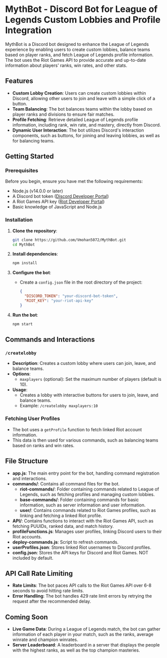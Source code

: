 # MythBot - Discord Bot for League of Legends Custom Lobbies and Profile Integration

MythBot is a Discord bot designed to enhance the League of Legends experience by enabling users to create custom lobbies, balance teams based on player ranks, and fetch League of Legends profile information. The bot uses the Riot Games API to provide accurate and up-to-date information about players' ranks, win rates, and other stats.

## Features

- **Custom Lobby Creation**: Users can create custom lobbies within Discord, allowing other users to join and leave with a simple click of a button.
- **Team Balancing**: The bot balances teams within the lobby based on player ranks and divisions to ensure fair matches.
- **Profile Fetching**: Retrieve detailed League of Legends profile information, including rank, win rate, and mastery, directly from Discord.
- **Dynamic User Interaction**: The bot utilizes Discord's interaction components, such as buttons, for joining and leaving lobbies, as well as for balancing teams.

## Getting Started

### Prerequisites

Before you begin, ensure you have met the following requirements:

- Node.js (v14.0.0 or later)
- A Discord bot token ([Discord Developer Portal](https://discord.com/developers/applications))
- A Riot Games API key ([Riot Developer Portal](https://developer.riotgames.com/))
- Basic knowledge of JavaScript and Node.js

### Installation

1. **Clone the repository**:
    ```bash
    git clone https://github.com/Vmohan5072/MythBot.git
    cd MythBot
    ```

2. **Install dependencies**:
    ```bash
    npm install
    ```

3. **Configure the bot**:
    - Create a `config.json` file in the root directory of the project:
      ```json
      {
        "DISCORD_TOKEN": "your-discord-bot-token",
        "RIOT_KEY": "your-riot-api-key"
      }
      ```

4. **Run the bot**:
    ```bash
    npm start
    ```

## Commands and Interactions

### `/createlobby`

- **Description**: Creates a custom lobby where users can join, leave, and balance teams.
- **Options**:
  - `maxplayers` (optional): Set the maximum number of players (default is 10).
- **Usage**: 
    - Creates a lobby with interactive buttons for users to join, leave, and balance teams.
    - Example: `/createlobby maxplayers:10`

### Fetching User Profiles

- The bot uses a `getProfile` function to fetch linked Riot account information.
- This data is then used for various commands, such as balancing teams based on ranks and win rates.

## File Structure

- **app.js**: The main entry point for the bot, handling command registration and interactions.
- **commands/**: Contains all command files for the bot.
  - **riot-commands/**: Folder containing commands related to League of Legends, such as fetching profiles and managing custom lobbies.
  - **base-commands/**: Folder containing commands for basic information, such as server information and user information.
  - **user/**: Contains commands related to Riot Games profiles, such as linking and fetching a linked Riot profile.
- **API/**: Contains functions to interact with the Riot Games API, such as fetching PUUIDs, ranked data, and match history.
- **profileFunctions.js**: Manages user profiles, linking Discord users to their Riot accounts.
- **deploy-commands.js**: Script to refresh commands.
- **userProfiles.json**: Stores linked Riot usernames to Discord profiles.
- **config.json**: Stores the API keys for Discord and Riot Games. NOT included by default.

## API Call Rate Limiting

- **Rate Limits**: The bot paces API calls to the Riot Games API over 6-8 seconds to avoid hitting rate limits.
- **Error Handling**: The bot handles 429 rate limit errors by retrying the request after the recommended delay.

## Coming Soon

- **Live Game Data**: During a League of Legends match, the bot can gather information of each player in your match, such as the ranks, average winrate and champion winrates.
- **Server Leaderboard**: A leaderboard in a server that displays the people with the highest ranks, as well as the top champion masteries.
